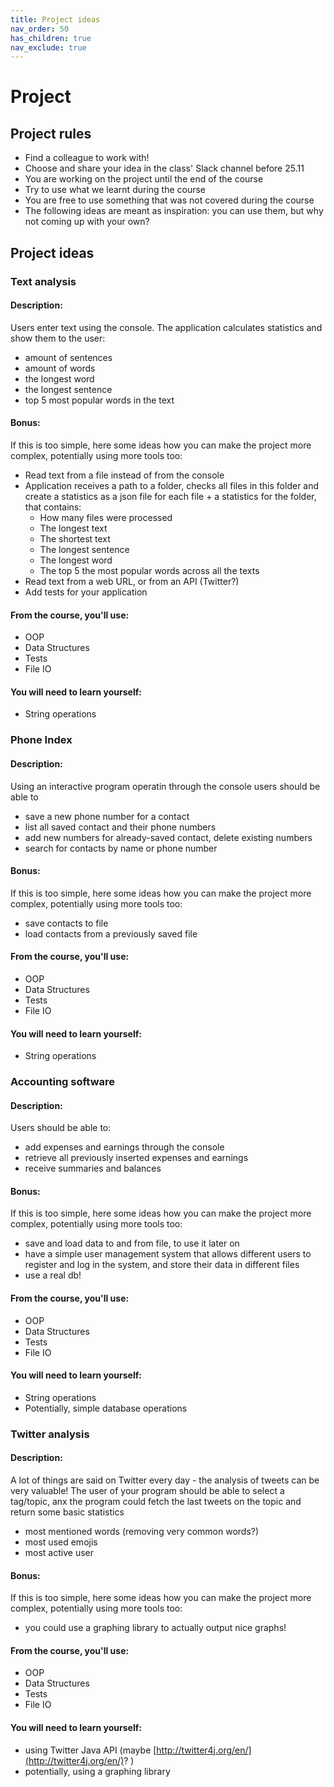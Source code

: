 ```yaml
---
title: Project ideas
nav_order: 50
has_children: true
nav_exclude: true
---
```

# Project 

## Project rules 
- Find a colleague to work with!
- Choose and share your idea in the class' Slack channel before 25.11
- You are working on the project until the end of the course
- Try to use what we learnt during the course
- You are free to use something that was not covered during the course
- The following ideas are meant as inspiration: you can use them, but why not coming up with your own?

## Project ideas
### Text analysis 
#### Description:
Users enter text using the console. The application calculates statistics and show them to the user:

- amount of sentences
- amount of words
- the longest word
- the longest sentence
- top 5 most popular words in the text 

#### Bonus: 
If this is too simple, here some ideas how you can make the project more complex, potentially using more tools too:

- Read text from a file instead of from the console
- Application receives a path to a folder, checks all files in this folder and create a statistics as a json file for 
each file + a statistics for the folder, that contains: 
    - How many files were processed
    - The longest text
    - The shortest text
    - The longest sentence
    - The longest word
    - The top 5 the most popular words across all the texts
- Read text from a web URL, or from an API (Twitter?)
- Add tests for your application

####  From the course, you'll use:
- OOP
- Data Structures 
- Tests
- File IO

####  You will need to learn yourself: 
- String operations

###  Phone Index
#### Description:
Using an interactive program operatin through the console users should be able to 
- save a new phone number for a contact
- list all saved contact and their phone numbers
- add new numbers for already-saved contact, delete existing numbers
- search for contacts by name or phone number

#### Bonus: 
If this is too simple, here some ideas how you can make the project more complex, potentially using more tools too:

- save contacts to file
- load contacts from a previously saved file

####  From the course, you'll use:
- OOP
- Data Structures 
- Tests
- File IO

####  You will need to learn yourself:
- String operations

### Accounting software
#### Description:
Users should be able to:
- add expenses and earnings through the console
- retrieve all previously inserted expenses and earnings
- receive summaries and balances

#### Bonus: 
If this is too simple, here some ideas how you can make the project more complex, potentially using more tools too:

- save and load data to and from file, to use it later on
- have a simple user management system that allows different users to register and log in the system, and store their data in different files
- use a real db!

#### From the course, you'll use:
- OOP
- Data Structures 
- Tests
- File IO

####  You will need to learn yourself: 
- String operations
- Potentially, simple database operations

### Twitter analysis
#### Description:
A lot of things are said on Twitter every day - the analysis of tweets can be very valuable!
The user of your program should be able to select a tag/topic, anx the program could fetch the last tweets on the topic and return some basic statistics

- most mentioned words (removing very common words?)
- most used emojis
- most active user

#### Bonus:
If this is too simple, here some ideas how you can make the project more complex, potentially using more tools too:

- you could use a graphing library to actually output nice graphs!

####  From the course, you'll use:
- OOP
- Data Structures 
- Tests
- File IO

####  You will need to learn yourself: 
- using Twitter Java API (maybe [http://twitter4j.org/en/](http://twitter4j.org/en/)? )
- potentially, using a graphing library
